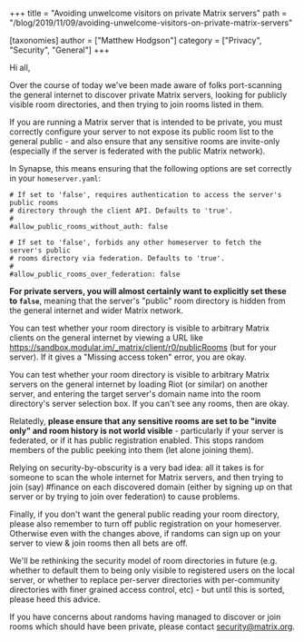 +++
title = "Avoiding unwelcome visitors on private Matrix servers"
path = "/blog/2019/11/09/avoiding-unwelcome-visitors-on-private-matrix-servers"

[taxonomies]
author = ["Matthew Hodgson"]
category = ["Privacy", "Security", "General"]
+++

Hi all,

Over the course of today we've been made aware of folks port-scanning the
general internet to discover private Matrix servers, looking for publicly
visible room directories, and then trying to join rooms listed in them.

If you are running a Matrix server that is intended to be private, you must correctly
configure your server to not expose its public room list to the general public -
and also ensure that any sensitive rooms are invite-only (especially if the
server is federated with the public Matrix network).

In Synapse, this means ensuring that the following options are set correctly in
your `homeserver.yaml`:

```
# If set to 'false', requires authentication to access the server's public rooms
# directory through the client API. Defaults to 'true'.
#
#allow_public_rooms_without_auth: false

# If set to 'false', forbids any other homeserver to fetch the server's public
# rooms directory via federation. Defaults to 'true'.
#
#allow_public_rooms_over_federation: false
```

**For private servers, you will almost certainly want to explicitly set these to
`false`**, meaning that the server's "public" room directory is hidden from the
general internet and wider Matrix network.

You can test whether your room directory is visible to arbitrary Matrix clients
on the general internet by viewing a URL like
https://sandbox.modular.im/_matrix/client/r0/publicRooms (but for your server). 
If it gives a "Missing access token" error, you are okay.

You can test whether your room directory is visible to arbitrary Matrix servers
on the general internet by loading Riot (or similar) on another server, and
entering the target server's domain name into the room directory's server
selection box.  If you can't see any rooms, then are okay.

Relatedly, **please ensure that any sensitive rooms are set to be "invite only"
and room history is not world visible** - particularly if your server is
federated, or if it has public registration enabled.  This stops random
members of the public peeking into them (let alone joining them).

Relying on security-by-obscurity is a very bad idea: all it takes is for someone
to scan the whole internet for Matrix servers, and then trying to join (say)
#finance on each discovered domain (either by signing up on that
server or by trying to join over federation) to cause problems.

Finally, if you don't want the general public reading your room directory,
please also remember to turn off public registration on your homeserver.
Otherwise even with the changes above, if randoms can sign up on your server
to view & join rooms then all bets are off.

We'll be rethinking the security model of room directories in future (e.g.
whether to default them to being only visible to registered users on the local
server, or whether to replace per-server directories with per-community
directories with finer grained access control, etc) - but until this is sorted,
please heed this advice.

If you have concerns about randoms having managed to discover or join rooms
which should have been private, please contact security@matrix.org.


